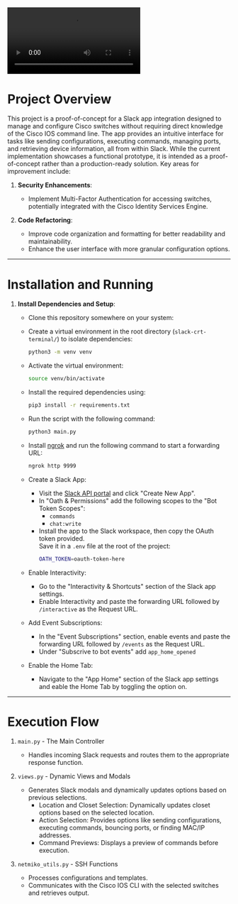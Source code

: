 <video src="https://github.com/user-attachments/assets/414bf425-4790-4c4f-97eb-bbea60b1162d" controls></video>
---
# Project Overview

This project is a proof-of-concept for a Slack app integration designed to manage and configure Cisco switches without requiring direct knowledge of the Cisco IOS command line. The app provides an intuitive interface for tasks like sending configurations, executing commands, managing ports, and retrieving device information, all from within Slack. While the current implementation showcases a functional prototype, it is intended as a proof-of-concept rather than a production-ready solution. Key areas for improvement include:

1. **Security Enhancements**:
   - Implement Multi-Factor Authentication for accessing switches, potentially integrated with the Cisco Identity Services Engine.

2. **Code Refactoring**:
   - Improve code organization and formatting for better readability and maintainability.
    - Enhance the user interface with more granular configuration options.
---
# Installation and Running

1. **Install Dependencies and Setup**:
   - Clone this repository somewhere on your system:
   - Create a virtual environment in the root directory (`slack-crt-terminal/`) to isolate dependencies:
     ```bash
     python3 -m venv venv
     ```
   - Activate the virtual environment:
     ```bash
     source venv/bin/activate
     ```
   - Install the required dependencies using:
     ```bash
     pip3 install -r requirements.txt
     ```
   - Run the script with the following command:
     ```bash
     python3 main.py
     ```
   - Install [ngrok](https://ngrok.com/download) and run the following command to start a forwarding URL:  
     ```bash
     ngrok http 9999
     ```
   - Create a Slack App:
     - Visit the [Slack API portal](https://api.slack.com/apps) and click "Create New App".
     - In "Oath & Permissions" add the following scopes to the "Bot Token Scopes":
       - `commands`
       - `chat:write`
     - Install the app to the Slack workspace, then copy the OAuth token provided.  
       Save it in a `.env` file at the root of the project:
       ```bash
       OATH_TOKEN=oauth-token-here
       ```
   - Enable Interactivity:
     - Go to the "Interactivity & Shortcuts" section of the Slack app settings.
     - Enable Interactivity and paste the forwarding URL followed by `/interactive` as the Request URL.  

   - Add Event Subscriptions:
     - In the "Event Subscriptions" section, enable events and paste the forwarding URL followed by `/events` as the Request URL.  
     - Under "Subscrive to bot events" add `app_home_opened`

   - Enable the Home Tab:
     - Navigate to the "App Home" section of the Slack app settings and eable the Home Tab by toggling the option on.
---
# Execution Flow

1. `main.py` - The Main Controller
   - Handles incoming Slack requests and routes them to the appropriate response function.

2. `views.py` - Dynamic Views and Modals
   - Generates Slack modals and dynamically updates options based on previous selections.
     - Location and Closet Selection: Dynamically updates closet options based on the selected location.
     - Action Selection: Provides options like sending configurations, executing commands, bouncing ports, or finding MAC/IP addresses.
     - Command Previews: Displays a preview of commands before execution.

3. `netmiko_utils.py` - SSH Functions
   - Processes configurations and templates.
   - Communicates with the Cisco IOS CLI with the selected switches and retrieves output.
